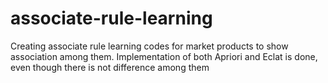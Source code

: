# associate-rule-learning
Creating associate rule learning codes for market products to show association among them.
Implementation of both Apriori and Eclat is done, even though there is not difference among them
